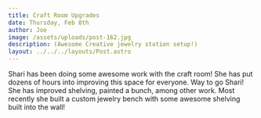 ```yaml
---
title: Craft Room Upgrades
date: Thursday, Feb 8th
author: Joe
image: /assets/uploads/post-162.jpg
description: (Awesome Creative jewelry station setup!)
layout: ../../../layouts/Post.astro
---
```


Shari has been doing some awesome work with the craft room!  She has put dozens of hours into improving this space for everyone.  Way to go Shari!  She has improved shelving, painted a bunch, among other work.  Most recently she built a custom jewelry bench with some awesome shelving built into the wall!
